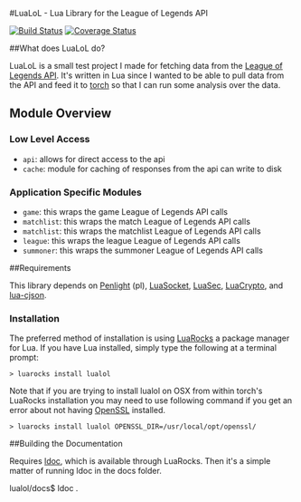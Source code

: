 #LuaLoL - Lua Library for the League of Legends API

[![Build Status](https://travis-ci.org/dojoteef/lualol.svg)](https://travis-ci.org/dojoteef/lualol)
[![Coverage Status](https://coveralls.io/repos/github/dojoteef/lualol/badge.svg?branch=master)](https://coveralls.io/github/dojoteef/lualol?branch=master)

##What does LuaLoL do?

LuaLoL is a small test project I made for fetching data from the [League of Legends
API](http://developer.leagueoflegends.com). It's written in Lua since I wanted
to be able to pull data from the API and feed it to [torch](http://torch.ch) so
that I can run some analysis over the data.

## Module Overview

### Low Level Access

  * `api`: allows for direct access to the api
  * `cache`: module for caching of responses from the api can write to disk

### Application Specific Modules

  * `game`: this wraps the game League of Legends API calls
  * `matchlist`: this wraps the match League of Legends API calls
  * `matchlist`: this wraps the matchlist League of Legends API calls
  * `league`: this wraps the league League of Legends API calls
  * `summoner`: this wraps the summoner League of Legends API calls

##Requirements

This library depends on [Penlight](https://github.com/stevedonovan/Penlight)
(pl), [LuaSocket](https://github.com/diegonehab/luasocket), 
[LuaSec](https://github.com/brunoos/luasec),
[LuaCrypto](https://github.com/mkottman/luacrypto), and
[lua-cjson](https://github.com/mpx/lua-cjson).

### Installation

The preferred method of installation is using [LuaRocks](https://luarocks.org) a
package manager for Lua. If you have Lua installed, simply type the following at
a terminal prompt:

    > luarocks install lualol

Note that if you are trying to install lualol on OSX from within torch's LuaRocks
installation you may need to use following command if you get an error about not
having [OpenSSL](https://www.openssl.org) installed.

    > luarocks install lualol OPENSSL_DIR=/usr/local/opt/openssl/

##Building the Documentation

Requires [ldoc](https://github.com/stevedonovan/LDoc), which is available
through LuaRocks.  Then it's a simple matter of running ldoc in the docs folder.

lualol/docs$ ldoc .
